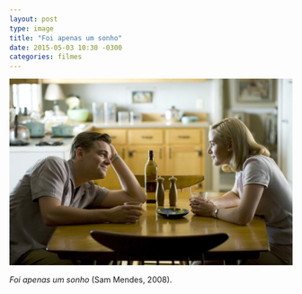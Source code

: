 ```yaml
---
layout: post
type: image
title: "Foi apenas um sonho"
date: 2015-05-03 10:30 -0300
categories: filmes
---
```

![Personagens de Leonardo Di Caprio e Kate Winslet se entreolham sobre uma mesa, em uma cozinha.](/assets/2015/tumblr_nnsqxq6db41qzoyz8o1_1280.jpg)

_Foi apenas um sonho_ (Sam Mendes, 2008).
